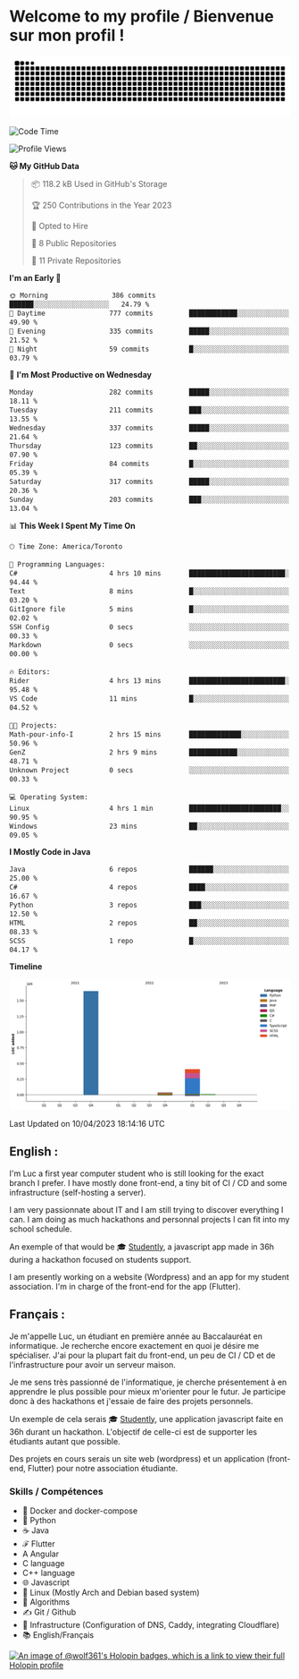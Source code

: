 # Welcome to my profile / Bienvenue sur mon profil !

![snake gif](https://github.com/wolf-361/wolf-361/blob/output/github-contribution-grid-snake.svg)

<!--START_SECTION:waka-->
![Code Time](http://img.shields.io/badge/Code%20Time-5%20hrs%2019%20mins-blue)

![Profile Views](http://img.shields.io/badge/Profile%20Views-5-blue)

**🐱 My GitHub Data** 

> 📦 118.2 kB Used in GitHub's Storage 
 > 
> 🏆 250 Contributions in the Year 2023
 > 
> 💼 Opted to Hire
 > 
> 📜 8 Public Repositories 
 > 
> 🔑 11 Private Repositories 
 > 
**I'm an Early 🐤** 

```text
🌞 Morning                386 commits         ██████░░░░░░░░░░░░░░░░░░░   24.79 % 
🌆 Daytime                777 commits         ████████████░░░░░░░░░░░░░   49.90 % 
🌃 Evening                335 commits         █████░░░░░░░░░░░░░░░░░░░░   21.52 % 
🌙 Night                  59 commits          █░░░░░░░░░░░░░░░░░░░░░░░░   03.79 % 
```
📅 **I'm Most Productive on Wednesday** 

```text
Monday                   282 commits         █████░░░░░░░░░░░░░░░░░░░░   18.11 % 
Tuesday                  211 commits         ███░░░░░░░░░░░░░░░░░░░░░░   13.55 % 
Wednesday                337 commits         █████░░░░░░░░░░░░░░░░░░░░   21.64 % 
Thursday                 123 commits         ██░░░░░░░░░░░░░░░░░░░░░░░   07.90 % 
Friday                   84 commits          █░░░░░░░░░░░░░░░░░░░░░░░░   05.39 % 
Saturday                 317 commits         █████░░░░░░░░░░░░░░░░░░░░   20.36 % 
Sunday                   203 commits         ███░░░░░░░░░░░░░░░░░░░░░░   13.04 % 
```


📊 **This Week I Spent My Time On** 

```text
🕑︎ Time Zone: America/Toronto

💬 Programming Languages: 
C#                       4 hrs 10 mins       ████████████████████████░   94.44 % 
Text                     8 mins              █░░░░░░░░░░░░░░░░░░░░░░░░   03.20 % 
GitIgnore file           5 mins              █░░░░░░░░░░░░░░░░░░░░░░░░   02.02 % 
SSH Config               0 secs              ░░░░░░░░░░░░░░░░░░░░░░░░░   00.33 % 
Markdown                 0 secs              ░░░░░░░░░░░░░░░░░░░░░░░░░   00.00 % 

🔥 Editors: 
Rider                    4 hrs 13 mins       ████████████████████████░   95.48 % 
VS Code                  11 mins             █░░░░░░░░░░░░░░░░░░░░░░░░   04.52 % 

🐱‍💻 Projects: 
Math-pour-info-I         2 hrs 15 mins       █████████████░░░░░░░░░░░░   50.96 % 
GenZ                     2 hrs 9 mins        ████████████░░░░░░░░░░░░░   48.71 % 
Unknown Project          0 secs              ░░░░░░░░░░░░░░░░░░░░░░░░░   00.33 % 

💻 Operating System: 
Linux                    4 hrs 1 min         ███████████████████████░░   90.95 % 
Windows                  23 mins             ██░░░░░░░░░░░░░░░░░░░░░░░   09.05 % 
```

**I Mostly Code in Java** 

```text
Java                     6 repos             ██████░░░░░░░░░░░░░░░░░░░   25.00 % 
C#                       4 repos             ████░░░░░░░░░░░░░░░░░░░░░   16.67 % 
Python                   3 repos             ███░░░░░░░░░░░░░░░░░░░░░░   12.50 % 
HTML                     2 repos             ██░░░░░░░░░░░░░░░░░░░░░░░   08.33 % 
SCSS                     1 repo              █░░░░░░░░░░░░░░░░░░░░░░░░   04.17 % 
```



**Timeline**

![Lines of Code chart](https://raw.githubusercontent.com/wolf-361/wolf-361/main/assets/bar_graph.png)


 Last Updated on 10/04/2023 18:14:16 UTC
<!--END_SECTION:waka-->

## English : 

I'm Luc a first year computer student who is still looking for the exact branch I prefer. I have mostly done front-end, a tiny bit of CI / CD and some infrastructure (self-hosting a server).

I am very passionnate about IT and I am still trying to discover everything I can. I am doing as much hackathons and personnal projects I can fit into my school schedule.

An exemple of that would be 🎓 [Studently](https://github.com/wolf-361/Studently-CodeJam12), a javascript app made in 36h during a hackathon focused on students support.

I am presently working on a website (Wordpress) and an app for my student association. I'm in charge of the front-end for the app (Flutter).

## Français :

Je m'appelle Luc, un étudiant en première année au Baccalauréat en informatique. Je recherche encore exactement en quoi je désire me spécialiser. J'ai pour la plupart fait du front-end, un peu de CI / CD et de l'infrastructure pour avoir un serveur maison.

Je me sens très passionné de l'informatique, je cherche présentement à en apprendre le plus possible pour mieux m'orienter pour le futur. Je participe donc à des hackathons et j'essaie de faire des projets personnels.

Un exemple de cela serais 🎓 [Studently](https://github.com/wolf-361/Studently-CodeJam12), une application javascript faite en 36h durant un hackathon. L'objectif de celle-ci est de supporter les étudiants autant que possible.

Des projets en cours serais un site web (wordpress) et un application (front-end, Flutter) pour notre association étudiante.

###  Skills / Compétences

* 🐋 Docker and docker-compose
* 🐍 Python
* ☕ Java
* ℱ Flutter
* A Angular
* C language
* C++ language
* 🌐 Javascript
* 🐧 Linux (Mostly Arch and Debian based system)
* 🧩 Algorithms
* ✍️ Git / Github
* 📜 Infrastructure (Configuration of DNS, Caddy, integrating Cloudflare)
* 📚 English/Français

[![An image of @wolf361's Holopin badges, which is a link to view their full Holopin profile](https://holopin.me/wolf361)](https://holopin.io/@wolf361)


